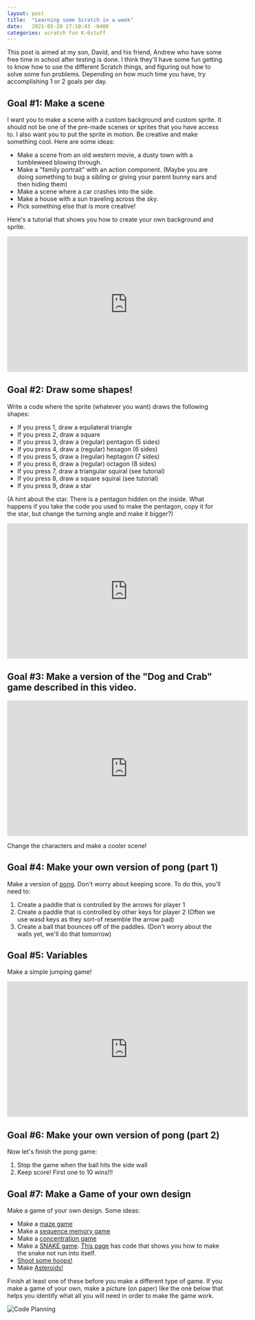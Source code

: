 ```yaml
---
layout: post
title:  "Learning some Scratch in a week"
date:   2021-05-20 17:10:43 -0400
categories: scratch fun K-6stuff
---
```


This post is aimed at my son, David, and his friend, Andrew who have some free time in school after testing is done.  I think they'll have some fun getting to know how to use the different Scratch things, and figuring out how to solve some fun problems.  Depending on how much time you have, try accomplishing 1 or 2 goals per day.


## Goal #1: Make a scene

I want you to make a scene with a custom background and custom sprite.  It should not be one of the pre-made scenes or sprites that you have access to.  I also want you to put the sprite in motion. Be creative and make something cool.  Here are some ideas:

- Make a scene from an old western movie, a dusty town with a tumbleweed blowing through.
- Make a "family portrait" with an action component.  (Maybe you are doing something to bug a sibling or giving your parent bunny ears and then hiding them)
- Make a scene where a car crashes into the side.
- Make a house with a sun traveling across the sky.
- Pick something else that is more creative!

Here's a tutorial that shows you how to create your own background and sprite.

<iframe width="560" height="315" src="https://www.youtube.com/embed/GufAYxsUM4E" title="YouTube video player" frameborder="0" allow="accelerometer; autoplay; clipboard-write; encrypted-media; gyroscope; picture-in-picture" allowfullscreen></iframe>

## Goal #2:  Draw some shapes!

Write a code where the sprite (whatever you want) draws the following shapes:

- If you press 1, draw a equilateral triangle
- If you press 2, draw a square
- If you press 3, draw a (regular) pentagon (5 sides)
- If you press 4, draw a (regular) hexagon (6 sides)
- If you press 5, draw a (regular) heptagon (7 sides)
- If you press 6, draw a (regular) octagon (8 sides)
- If you press 7, draw a triangular squiral (see tutorial)
- If you press 8, draw a square squiral (see tutorial)
- If you press 9, draw a star

(A hint about the star.  There is a pentagon hidden on the inside. What happens if you take the code you used to make the pentagon, copy it for the star, but change the turning angle and make it bigger?)

<iframe width="560" height="315" src="https://www.youtube.com/embed/PeTQ_1UFiYU" title="YouTube video player" frameborder="0" allow="accelerometer; autoplay; clipboard-write; encrypted-media; gyroscope; picture-in-picture" allowfullscreen></iframe>

## Goal #3: Make a version of the "Dog and Crab" game described in this video.

<iframe width="560" height="315" src="https://www.youtube.com/embed/y1yI4cynF2M" title="YouTube video player" frameborder="0" allow="accelerometer; autoplay; clipboard-write; encrypted-media; gyroscope; picture-in-picture" allowfullscreen></iframe>

Change the characters and make a cooler scene!

## Goal #4: Make your own version of pong (part 1)

Make a version of [pong](https://www.ponggame.org/).  Don't worry about keeping score.  To do this, you'll need to:
1. Create a paddle that is controlled by the arrows for player 1
2. Create a paddle that is controlled by other keys for player 2 (Often we use wasd keys as they sort-of resemble the arrow pad)
3. Create a ball that bounces off of the paddles. (Don't worry about the walls yet, we'll do that tomorrow)


## Goal #5:  Variables
Make a simple jumping game!

<iframe width="560" height="315" src="https://www.youtube.com/embed/1jHvXakt1qw" title="YouTube video player" frameborder="0" allow="accelerometer; autoplay; clipboard-write; encrypted-media; gyroscope; picture-in-picture" allowfullscreen></iframe>


## Goal #6:  Make your own version of pong (part 2)
Now let's finish the pong game:

1. Stop the game when the ball hits the side wall
2. Keep score!  First one to 10 wins!!!


## Goal #7:  Make a Game of your own design

Make a game of your own design.  Some ideas:

- Make a [maze game](https://www.youtube.com/watch?v=7OBDwJyW5Vc)
- Make a [sequence memory game](https://www.youtube.com/watch?v=5hxPaiwrQNI)
- Make a [concentration game](https://www.youtube.com/watch?v=51S28DEcr4Q)
- Make a [SNAKE game](https://www.youtube.com/watch?v=nkDmcsGIIoM).  [This page](https://inventwithscratch.com/book/chapter6.html) has code that shows you how to make the snake not run into itself.
- [Shoot some hoops!](https://inventwithscratch.com/book3/chapter4.html)
- Make [Asteroids!](https://inventwithscratch.com/book3/chapter6.html)

Finish at least one of these before you make a different type of game.  If you make a game of your own, make a picture (on paper) like the one below that helps you identify what all you will need in order to make the game work.

![Code Planning](https://inventwithscratch.com/book3/images/00005.jpeg)
